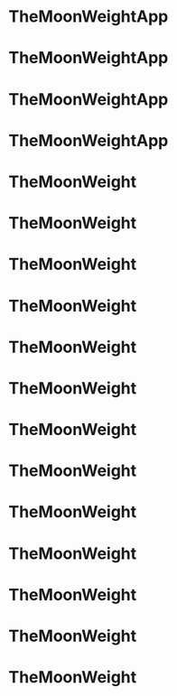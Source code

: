# TheMoonWeightApp
# TheMoonWeightApp
# TheMoonWeightApp
# TheMoonWeightApp
# TheMoonWeight
# TheMoonWeight
# TheMoonWeight
# TheMoonWeight
# TheMoonWeight
# TheMoonWeight
# TheMoonWeight
# TheMoonWeight
# TheMoonWeight
# TheMoonWeight
# TheMoonWeight
# TheMoonWeight
# TheMoonWeight
